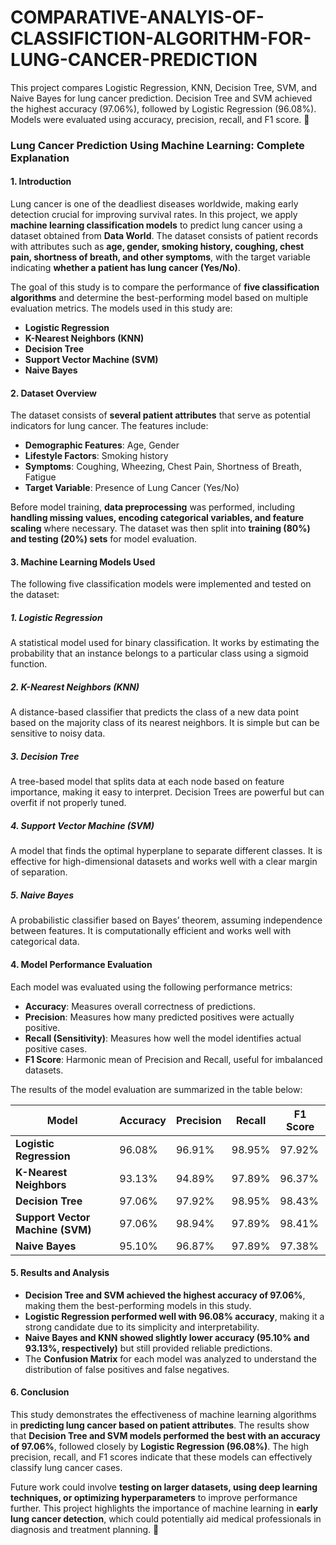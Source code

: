 # COMPARATIVE-ANALYIS-OF-CLASSIFICTION-ALGORITHM-FOR-LUNG-CANCER-PREDICTION
This project compares Logistic Regression, KNN, Decision Tree, SVM, and Naive Bayes for lung cancer prediction. Decision Tree and SVM achieved the highest accuracy (97.06%), followed by Logistic Regression (96.08%). Models were evaluated using accuracy, precision, recall, and F1 score. 🚀

### **Lung Cancer Prediction Using Machine Learning: Complete Explanation**  

#### **1. Introduction**  
Lung cancer is one of the deadliest diseases worldwide, making early detection crucial for improving survival rates. In this project, we apply **machine learning classification models** to predict lung cancer using a dataset obtained from **Data World**. The dataset consists of patient records with attributes such as **age, gender, smoking history, coughing, chest pain, shortness of breath, and other symptoms**, with the target variable indicating **whether a patient has lung cancer (Yes/No)**.  

The goal of this study is to compare the performance of **five classification algorithms** and determine the best-performing model based on multiple evaluation metrics. The models used in this study are:  
- **Logistic Regression**  
- **K-Nearest Neighbors (KNN)**  
- **Decision Tree**  
- **Support Vector Machine (SVM)**  
- **Naive Bayes**  

#### **2. Dataset Overview**  
The dataset consists of **several patient attributes** that serve as potential indicators for lung cancer. The features include:  
- **Demographic Features**: Age, Gender  
- **Lifestyle Factors**: Smoking history  
- **Symptoms**: Coughing, Wheezing, Chest Pain, Shortness of Breath, Fatigue  
- **Target Variable**: Presence of Lung Cancer (Yes/No)  

Before model training, **data preprocessing** was performed, including **handling missing values, encoding categorical variables, and feature scaling** where necessary. The dataset was then split into **training (80%) and testing (20%) sets** for model evaluation.  

#### **3. Machine Learning Models Used**  
The following five classification models were implemented and tested on the dataset:  

##### **1. Logistic Regression**  
A statistical model used for binary classification. It works by estimating the probability that an instance belongs to a particular class using a sigmoid function.  

##### **2. K-Nearest Neighbors (KNN)**  
A distance-based classifier that predicts the class of a new data point based on the majority class of its nearest neighbors. It is simple but can be sensitive to noisy data.  

##### **3. Decision Tree**  
A tree-based model that splits data at each node based on feature importance, making it easy to interpret. Decision Trees are powerful but can overfit if not properly tuned.  

##### **4. Support Vector Machine (SVM)**  
A model that finds the optimal hyperplane to separate different classes. It is effective for high-dimensional datasets and works well with a clear margin of separation.  

##### **5. Naive Bayes**  
A probabilistic classifier based on Bayes’ theorem, assuming independence between features. It is computationally efficient and works well with categorical data.  

#### **4. Model Performance Evaluation**  
Each model was evaluated using the following performance metrics:  
- **Accuracy**: Measures overall correctness of predictions.  
- **Precision**: Measures how many predicted positives were actually positive.  
- **Recall (Sensitivity)**: Measures how well the model identifies actual positive cases.  
- **F1 Score**: Harmonic mean of Precision and Recall, useful for imbalanced datasets.  

The results of the model evaluation are summarized in the table below:  

| Model                  | Accuracy  | Precision | Recall  | F1 Score |
|------------------------|----------|-----------|---------|---------|
| **Logistic Regression** | 96.08%   | 96.91%    | 98.95%  | 97.92%  |
| **K-Nearest Neighbors** | 93.13%   | 94.89%    | 97.89%  | 96.37%  |
| **Decision Tree**       | 97.06%   | 97.92%    | 98.95%  | 98.43%  |
| **Support Vector Machine (SVM)** | 97.06% | 98.94% | 97.89% | 98.41% |
| **Naive Bayes**        | 95.10%   | 96.87%    | 97.89%  | 97.38%  |

#### **5. Results and Analysis**  
- **Decision Tree and SVM achieved the highest accuracy of 97.06%**, making them the best-performing models in this study.  
- **Logistic Regression performed well with 96.08% accuracy**, making it a strong candidate due to its simplicity and interpretability.  
- **Naive Bayes and KNN showed slightly lower accuracy (95.10% and 93.13%, respectively)** but still provided reliable predictions.  
- The **Confusion Matrix** for each model was analyzed to understand the distribution of false positives and false negatives.  

#### **6. Conclusion**  
This study demonstrates the effectiveness of machine learning algorithms in **predicting lung cancer based on patient attributes**. The results show that **Decision Tree and SVM models performed the best with an accuracy of 97.06%**, followed closely by **Logistic Regression (96.08%)**. The high precision, recall, and F1 scores indicate that these models can effectively classify lung cancer cases.  

Future work could involve **testing on larger datasets, using deep learning techniques, or optimizing hyperparameters** to improve performance further. This project highlights the importance of machine learning in **early lung cancer detection**, which could potentially aid medical professionals in diagnosis and treatment planning. 🚀
